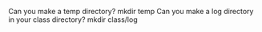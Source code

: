 Can you make a temp directory? 
mkdir temp
Can you make a log directory in your class directory?
mkdir class/log
